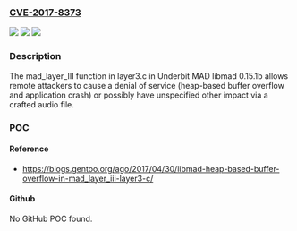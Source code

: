 ### [CVE-2017-8373](https://cve.mitre.org/cgi-bin/cvename.cgi?name=CVE-2017-8373)
![](https://img.shields.io/static/v1?label=Product&message=n%2Fa&color=blue)
![](https://img.shields.io/static/v1?label=Version&message=n%2Fa&color=blue)
![](https://img.shields.io/static/v1?label=Vulnerability&message=n%2Fa&color=brighgreen)

### Description

The mad_layer_III function in layer3.c in Underbit MAD libmad 0.15.1b allows remote attackers to cause a denial of service (heap-based buffer overflow and application crash) or possibly have unspecified other impact via a crafted audio file.

### POC

#### Reference
- https://blogs.gentoo.org/ago/2017/04/30/libmad-heap-based-buffer-overflow-in-mad_layer_iii-layer3-c/

#### Github
No GitHub POC found.

